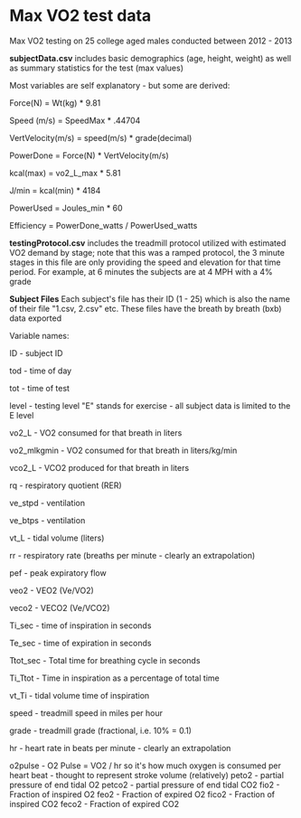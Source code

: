 # Max VO2 test data

Max VO2 testing on 25 college aged males conducted between 2012 - 2013

**subjectData.csv** includes basic demographics (age, height, weight) as well as summary statistics for the test (max values)

Most variables are self explanatory - but some are derived:

Force(N) = Wt(kg) * 9.81

Speed (m/s) = SpeedMax * .44704

VertVelocity(m/s) = speed(m/s) * grade(decimal)

PowerDone = Force(N) * VertVelocity(m/s)

kcal(max) = vo2_L_max * 5.81

J/min = kcal(min) * 4184

PowerUsed = Joules_min * 60

Efficiency = PowerDone_watts / PowerUsed_watts


**testingProtocol.csv** includes the treadmill protocol utilized with estimated VO2 demand by stage; note that this was a ramped protocol, the 3 minute stages in this file are only providing the speed and elevation for that time period. For example, at 6 minutes the subjects are at 4 MPH with a 4% grade

**Subject Files** Each subject's file has their ID (1 - 25) which is also the name of their file "1.csv, 2.csv" etc. These files have the breath by breath (bxb) data exported

Variable names:

ID - subject ID

tod - time of day

tot - time of test

level - testing level "E" stands for exercise - all subject data is limited to the E level

vo2_L - VO2 consumed for that breath in liters

vo2_mlkgmin - VO2 consumed for that breath in liters/kg/min

vco2_L - VCO2 produced for that breath in liters

rq - respiratory quotient (RER)

ve_stpd - ventilation

ve_btps - ventilation

vt_L - tidal volume (liters)

rr - respiratory rate (breaths per minute - clearly an extrapolation) 

pef - peak expiratory flow

veo2 - VEO2 (Ve/VO2)

veco2 - VECO2 (Ve/VCO2)

Ti_sec - time of inspiration in seconds

Te_sec - time of expiration in seconds

Ttot_sec - Total time for breathing cycle in seconds

Ti_Ttot - Time in inspiration as a percentage of total time

vt_Ti - tidal volume time of inspiration

speed - treadmill speed in miles per hour

grade - treadmill grade (fractional, i.e. 10% = 0.1)

hr - heart rate in beats per minute - clearly an extrapolation

o2pulse - O2 Pulse = VO2 / hr so it's how much oxygen is consumed per heart beat - thought to represent stroke volume (relatively)
peto2 - partial pressure of end tidal O2
petco2 - partial pressure of end tidal CO2
fio2 - Fraction of inspired O2
feo2 - Fraction of expired O2
fico2 - Fraction of inspired CO2
feco2 - Fraction of expired CO2


